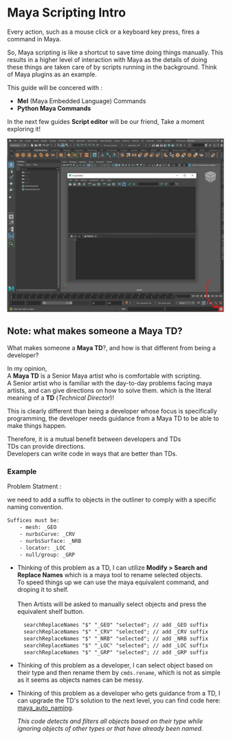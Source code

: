 # Maya Scripting Intro

Every action, such as a mouse click or a keyboard key press, fires a command in Maya.

So, Maya scripting is like a shortcut to save time doing things manually.
This results in a higher level of interaction with Maya as the details of doing these things are taken care of by scripts running in the background. 
Think of Maya plugins as an example. 

This guide will be concered with : 
    
- **Mel** (Maya Embedded Language) Commands
- **Python Maya Commands** 

In the next few guides **Script editor** will be our friend, 
Take a moment exploring it! 

![script_editor](resources/01_script_editor.jpg)

## Note: what makes someone a **Maya TD**?

What makes someone a **Maya TD**?, and how is that different from being a developer? 

In my opinion, <br>A **Maya TD** is a Senior Maya artist who is comfortable with scripting.<br>A Senior artist who is familiar with the day-to-day problems facing maya artists, and can give directions on how to solve them. which is the literal meaning of a **TD** (*Technical Director*)! 

This is clearly different than being a developer whose focus is specifically programming, the developer needs guidance from a Maya TD to be able to make things happen.

Therefore, it is a mutual benefit between developers and TDs<br>
TDs can provide directions.<br>
Developers can write code in ways that are better than TDs.<br>

### Example

Problem Statment : 

we need to add a suffix to objects in the outliner to comply with a specific naming convention. 

```
Suffices must be:
    - mesh: _GEO 
    - nurbsCurve: _CRV
    - nurbsSurface: _NRB
    - locator: _LOC
    - null/group: _GRP
```

- Thinking of this problem as a TD, I can utilize **Modify > Search and Replace Names** which is a maya tool to rename selected objects. <br>To speed things up we can use the maya equivalent command, and droping it to shelf.<br><br>Then Artists will be asked to manually select objects and press the equivalent shelf button.

        searchReplaceNames "$" "_GEO" "selected"; // add _GEO suffix
        searchReplaceNames "$" "_CRV" "selected"; // add _CRV suffix
        searchReplaceNames "$" "_NRB" "selected"; // add _NRB suffix
        searchReplaceNames "$" "_LOC" "selected"; // add _LOC suffix
        searchReplaceNames "$" "_GRP" "selected"; // add _GRP suffix

- Thinking of this problem as a developer, I can select object based on their type and then rename them by `cmds.rename`, which is not as simple as it seems as objects names can be messy.


- Thinking of this problem as a developer who gets guidance from a TD, I can upgrade the TD's solution to the next level, you can find code here: [maya_auto_naming](https://github.com/mustafa-zarkash/pipeline-technical-roadmap/blob/main/resources/companion_scripts/openpype/maya_auto_naming.py). 

    *This code detects and filters all objects based on their type while ignoring objects of other types or that have already been named.*
